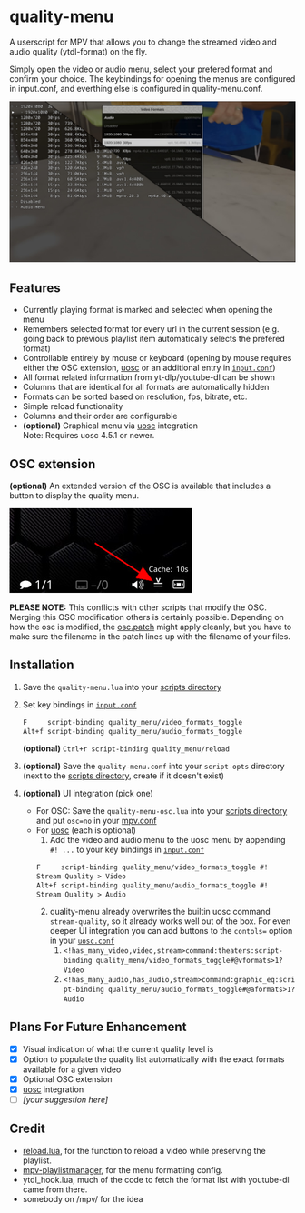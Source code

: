 # quality-menu
A userscript for MPV that allows you to change the streamed video and audio quality (ytdl-format) on the fly.

Simply open the video or audio menu, select your prefered format and confirm your choice. The keybindings for opening the menus are configured in input.conf, and everthing else is configured in quality-menu.conf.

![screenshot](preview.jpg)

## Features

- Currently playing format is marked and selected when opening the menu
- Remembers selected format for every url in the current session (e.g. going back to previous playlist item automatically selects the prefered format)
- Controllable entirely by mouse or keyboard (opening by mouse requires either the OSC extension, [uosc](https://github.com/tomasklaen/uosc) or an additional entry in [`input.conf`](https://mpv.io/manual/stable/#input-conf))
- All format related information from yt-dlp/youtube-dl can be shown
- Columns that are identical for all formats are automatically hidden
- Formats can be sorted based on resolution, fps, bitrate, etc.
- Simple reload functionality
- Columns and their order are configurable
- **(optional)** Graphical menu via [uosc](https://github.com/tomasklaen/uosc) integration  
    Note: Requires uosc 4.5.1 or newer.

## OSC extension
**(optional)** An extended version of the OSC is available that includes a button to display the quality menu.

![screenshot](quality-menu-preview-osc.jpg)

**PLEASE NOTE:** This conflicts with other scripts that modify the OSC. Merging this OSC modification others is certainly possible. Depending on how the osc is modified, the [osc.patch](osc.patch) might apply cleanly, but you have to make sure the filename in the patch lines up with the filename of your files.

## Installation
1. Save the `quality-menu.lua` into your [scripts directory](https://mpv.io/manual/stable/#script-location)
2. Set key bindings in [`input.conf`](https://mpv.io/manual/stable/#input-conf)
    ```
    F     script-binding quality_menu/video_formats_toggle
    Alt+f script-binding quality_menu/audio_formats_toggle
    ```
    **(optional)** `Ctrl+r script-binding quality_menu/reload`

3. **(optional)** Save the `quality-menu.conf` into your `script-opts` directory (next to the [scripts directory](https://mpv.io/manual/stable/#script-location), create if it doesn't exist)
4. **(optional)** UI integration (pick one)
    - For OSC: Save the `quality-menu-osc.lua` into your [scripts directory](https://mpv.io/manual/stable/#script-location)  and put `osc=no` in your [mpv.conf](https://mpv.io/manual/stable/#location-and-syntax)
    - For [uosc](https://github.com/tomasklaen/uosc) (each is optional)
        1. Add the video and audio menu to the uosc menu by appending `#! ...` to your key bindings in [`input.conf`](https://mpv.io/manual/stable/#input-conf)
        ```
        F     script-binding quality_menu/video_formats_toggle #! Stream Quality > Video
        Alt+f script-binding quality_menu/audio_formats_toggle #! Stream Quality > Audio
        ```
        2. quality-menu already overwrites the builtin uosc command `stream-quality`, so it already works well out of the box.
            For even deeper UI integration you can add buttons to the `contols=` option in your [`uosc.conf`](https://github.com/tomasklaen/uosc/blob/main/script-opts/uosc.conf)
            1. `<!has_many_video,video,stream>command:theaters:script-binding quality_menu/video_formats_toggle#@vformats>1?Video`
            2. `<!has_many_audio,has_audio,stream>command:graphic_eq:script-binding quality_menu/audio_formats_toggle#@aformats>1?Audio`

## Plans For Future Enhancement
- [x] Visual indication of what the current quality level is
- [x] Option to populate the quality list automatically with the exact formats available for a given video
- [x] Optional OSC extension
- [x] [uosc](https://github.com/tomasklaen/uosc) integration
- [ ] *\[your suggestion here\]*

## Credit
- [reload.lua](https://github.com/4e6/mpv-reload/), for the function to reload a video while preserving the playlist.
- [mpv-playlistmanager](https://github.com/jonniek/mpv-playlistmanager), for the menu formatting config.
- ytdl_hook.lua, much of the  code to fetch the format list with youtube-dl came from there.
- somebody on /mpv/ for the idea

